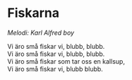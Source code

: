 # Fiskarna

_Melodi: Karl Alfred boy_

Vi äro små fiskar vi, blubb, blubb.  
Vi äro små fiskar vi, blubb, blubb.  
Vi äro små fiskar som tar oss en kallsup,  
Vi äro små fiskar vi, blubb blubb.
